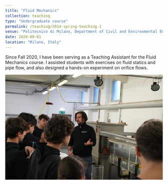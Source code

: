 ```yaml
---
title: "Fluid Mechanics"
collection: teaching
type: "Undergraduate course"
permalink: /teaching/2014-spring-teaching-1
venue: "Politecnico di Milano, Department of Civil and Environmental Engineering"
date: 2020-09-01
location: "Milano, Italy"
---
```


Since Fall 2020, I have been serving as a Teaching Assistant for the Fluid Mechanics course. I assisted students with exercises on fluid statics and pipe flow, and also designed a hands-on experiment on orifice flows.

<img src="/images/esperimento1.JPG" alt="Fluid Mechanics Experiment" style="max-width:100%; height:auto;">
